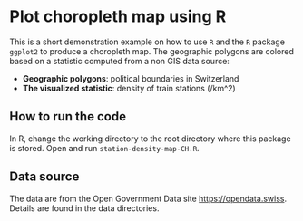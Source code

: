 # Plot choropleth map using R

This is a short demonstration example on how to use `R` and the `R` package `ggplot2` to produce a choropleth map. The geographic polygons are colored based on a statistic computed from a non GIS data source:

- **Geographic polygons**: political boundaries in Switzerland
- **The visualized statistic**: density of train stations (/km^2)


## How to run the code

In R, change the working directory to the root directory where this package is stored. Open and run `station-density-map-CH.R`.


## Data source

The data are from the Open Government Data site https://opendata.swiss. Details are found in the data directories.


